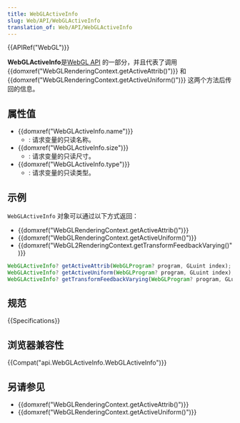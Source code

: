 ```yaml
---
title: WebGLActiveInfo
slug: Web/API/WebGLActiveInfo
translation_of: Web/API/WebGLActiveInfo
---
```

{{APIRef("WebGL")}}

**WebGLActiveInfo**是[WebGL API](/en-US/docs/Web/API/WebGL_API) 的一部分，并且代表了调用 {{domxref("WebGLRenderingContext.getActiveAttrib()")}} 和{{domxref("WebGLRenderingContext.getActiveUniform()")}} 这两个方法后传回的信息。

## 属性值

- {{domxref("WebGLActiveInfo.name")}}
  - : 请求变量的只读名称。
- {{domxref("WebGLActiveInfo.size")}}
  - : 请求变量的只读尺寸。
- {{domxref("WebGLActiveInfo.type")}}
  - : 请求变量的只读类型。

## 示例

`WebGLActiveInfo` 对象可以通过以下方式返回：

- {{domxref("WebGLRenderingContext.getActiveAttrib()")}}
- {{domxref("WebGLRenderingContext.getActiveUniform()")}}
- {{domxref("WebGL2RenderingContext.getTransformFeedbackVarying()")}}

```js
WebGLActiveInfo? getActiveAttrib(WebGLProgram? program, GLuint index);
WebGLActiveInfo? getActiveUniform(WebGLProgram? program, GLuint index);
WebGLActiveInfo? getTransformFeedbackVarying(WebGLProgram? program, GLuint index)
```

## 规范

{{Specifications}}

## 浏览器兼容性

{{Compat("api.WebGLActiveInfo.WebGLActiveInfo")}}

## 另请参见

- {{domxref("WebGLRenderingContext.getActiveAttrib()")}}
- {{domxref("WebGLRenderingContext.getActiveUniform()")}}
